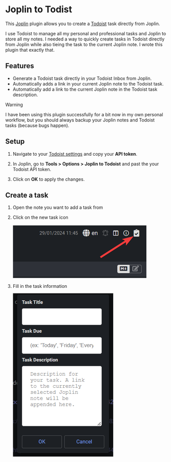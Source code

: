 # Joplin to Todist

This [Joplin](#) plugin allows you to create a [Todoist](#) task directly from Joplin.

I use Todoist to manage all my personal and professional tasks and Joplin to store all my notes. I needed a way to quickly create tasks in Todoist directly from Joplin while also tieing the task to the current Joplin note. I wrote this plugin that exactly that.

## Features

- Generate a Todoist task directly in your Todoist Inbox from Joplin.
- Automatically adds a link in your current Joplin note to the Todoist task.
- Automatically add a link to the current Joplin note in the Todoist task description.

> [!WARNING]
> I have been using this plugin successfully for a bit now in my own personal workflow, but you should always backup your Joplin notes and Todoist tasks (because bugs happen).

## Setup

1. Navigate to your [Todoist settings](https://app.todoist.com/app/settings/integrations/developer) and copy your **API token**.

1. In Joplin, go to **Tools > Options > Joplin to Todoist** and past the your Todoist API token.

1. Click on **OK** to apply the changes.

## Create a task

1. Open the note you want to add a task from
1. Click on the new task icon

    ![new-task-button](/screenshots/add-task-button.png)

1. Fill in the task information

    ![new-task-dialog](/screenshots/new-task-dialog.png)